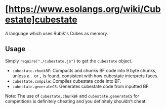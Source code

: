 # [https://www.esolangs.org/wiki/Cubestate]cubestate
A language which uses Rubik's Cubes as memory.

## Usage
Simply `require("./cubestate.js")` to get the `cubestate` object.

* `cubestate.chunkBF`: Compacts and chunks BF code into 9 byte chunks, unless a `.` or `,` is found, consistent with how cubestate interprets faces.
* `cubestate.compile`: Compiles cubestate code into BF.
* `cubestate.generateCS`: Generates cubestate code from inputted BF.

Note: The use of `cubestate.chunkBF` and `cubestate.generateCS` for competitions is definitely cheating and you definitely shouldn't cheat.
